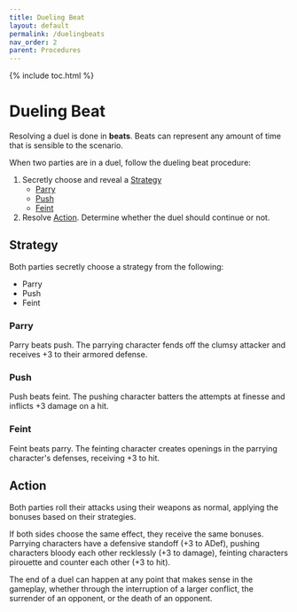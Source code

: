 ```yaml
---
title: Dueling Beat
layout: default
permalink: /duelingbeats
nav_order: 2
parent: Procedures
---
```

{% include toc.html %}

# Dueling Beat

Resolving a duel is done in **beats**. Beats can represent any amount of time that is sensible to the scenario.

When two parties are in a duel, follow the dueling beat procedure: 

1. Secretly choose and reveal a [Strategy](#Strategy)
	- [Parry](#Parry)
	- [Push](#Push)
	- [Feint](#Feint)
2. Resolve [Action](#Action). Determine whether the duel should continue or not. 

## Strategy

Both parties secretly choose a strategy from the following:

- Parry 
- Push
- Feint

### Parry 

Parry beats push. The parrying character fends off the clumsy attacker and receives +3 to their armored defense.

### Push

Push beats feint. The pushing character batters the attempts at finesse and inflicts +3 damage on a hit.

### Feint

Feint beats parry. The feinting character creates openings in the parrying character's defenses, receiving +3 to hit.

## Action

Both parties roll their attacks using their weapons as normal, applying the bonuses based on their strategies.

If both sides choose the same effect, they receive the same bonuses. Parrying characters have a defensive standoff (+3 to ADef), pushing characters bloody each other recklessly (+3 to damage), feinting characters pirouette and counter each other (+3 to hit).

The end of a duel can happen at any point that makes sense in the gameplay, whether through the interruption of a larger conflict, the surrender of an opponent, or the death of an opponent. 